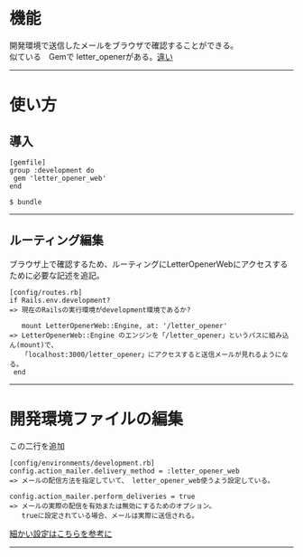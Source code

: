 # 機能
開発環境で送信したメールをブラウザで確認することができる。    
似ている　Gemで letter_openerがある。[違い](https://rubyandrails.hatenablog.com/entry/letter_opener_web)    
***

# 使い方
## 導入
~~~
[gemfile]
group :development do
 gem 'letter_opener_web'
end

$ bundle
~~~
***

## ルーティング編集
ブラウザ上で確認するため、ルーティングにLetterOpenerWebにアクセスするために必要な記述を追記。
~~~
[config/routes.rb]
if Rails.env.development?
=> 現在のRailsの実行環境がdevelopment環境であるか?

   mount LetterOpenerWeb::Engine, at: '/letter_opener'
=> LetterOpenerWeb::Engine のエンジンを「/letter_opener」というパスに組み込ん(mount)で、
   「localhost:3000/letter_opener」にアクセスすると送信メールが見れるようになる。
 end
~~~
***

# 開発環境ファイルの編集
この二行を追加
~~~
[config/environments/development.rb]
config.action_mailer.delivery_method = :letter_opener_web
=> メールの配信方法を指定していて、 letter_opener_web使うよう設定している。

config.action_mailer.perform_deliveries = true
=> メールの実際の配信を有効または無効にするためのオプション。
   trueに設定されている場合、メールは実際に送信される。
~~~
[細かい設定はこちらを参考に](https://railsguides.jp/configuring.html#action-mailer%E3%82%92%E8%A8%AD%E5%AE%9A%E3%81%99%E3%82%8B)
***


